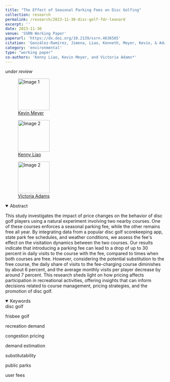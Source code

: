 ```yaml
---
title: "The Effect of Seasonal Parking Fees on Disc Golfing"
collection: research
permalink: /research/2023-11-30-disc-golf-fdr-leonard
excerpt: ''
date: 2023-11-30
venue: 'SSRN Working Paper'
paperurl: 'https://dx.doi.org/10.2139/ssrn.4636565'
citation: 'González-Ramírez, Jimena, Liao, Kenneth, Meyer, Kevin, & Adamas, Victoria (2023). &quot;An The Effect of Seasonal Parking Fees on Disc Golfing.&quot; <i>SSRN Working Paper</i>.'
category: 'environmental'
type: "working paper"
co-authors: 'Kenny Liao, Kevin Meyer, and Victoria Adams*'
---
```


<i> under review </i>

<body>
<div class="image-container">
        <figure>
            <img src="/images/co-authors/kevin_meyer.png" alt="Image 1" width="100" height="auto">
            <figcaption><a href="https://www.kmmeyer.com/" target="_blank">Kevin Meyer</a></figcaption>
        </figure>
        <figure>
            <img src="/images/co-authors/kenny_liao.png" alt="Image 2" width="100" height="auto">
            <figcaption><a href="https://kenneth-liao.com/" target="_blank">Kenny Liao</a></figcaption>
        </figure>
        <figure>
            <img src="/images/co-authors/victoria_adams.png" alt="Image 2" width="100" height="auto">
            <figcaption><a href="https://www.linkedin.com/in/victoria-adams-323896185/" target="_blank">Victoria Adams</a></figcaption>
        </figure>
        <!-- Add more images as needed -->
    </div>
</body>


<details open>
<summary>
Abstract
</summary>

<p>
This study investigates the impact of price changes on the behavior of disc golf players using a natural experiment involving two nearby courses. One of these courses enforces a seasonal parking fee, while the other remains free all year. By integrating data from a popular disc golf scorekeeping app, state park fee schedules, and weather conditions, we assess the fee's effect on the visitation dynamics between the two courses. Our results indicate that introducing a parking fee can lead to a drop of up to 30 percent in daily visits to the course with the fee, compared to times when both courses are free. However, considering the potential substitution to the free course, the daily share of visits to the fee-charging course diminishes by about 6 percent, and the average monthly visits per player decrease by around 7 percent. This research sheds light on how pricing affects participation in recreational activities, offering insights that can inform decisions related to course management, pricing strategies, and the promotion of disc golf.
</p>

</details>

<details open>
<summary>
Keywords
</summary>
disc golf <br>

frisbee golf <br>

recreation demand <br>

congestion pricing <br>

demand estimation <br>

substitutability <br>

public parks <br>

user fees <br>

<br>

</details>

